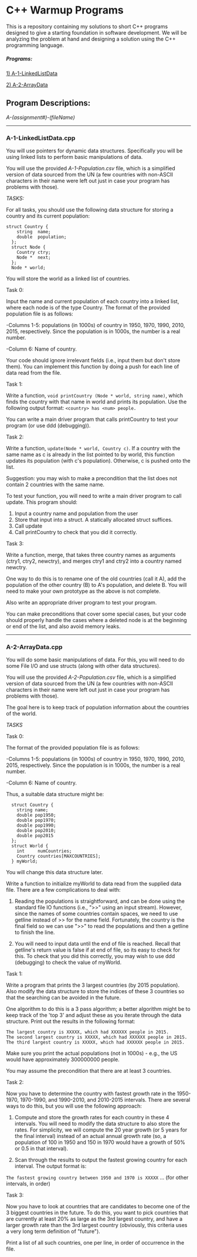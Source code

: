 # C++ Warmup Programs

This is a repository containing my solutions to short C++ programs designed to give a starting foundation in software development. We will be analyzing the problem at hand and designing a solution using the C++ programming language.

##### Programs:

[1) A-1-LinkedListData](#A-1)

[2) A-2-ArrayData](#A-2)

## Program Descriptions:

*A-(assignment#)-(fileName)*


---


<a name="A-1"></a>
### A-1-LinkedListData.cpp

You will use pointers for dynamic data structures. Specifically you will be using linked lists to perform basic manipulations of data.

You will use the provided *A-1-Population.csv* file, which is a simplified version of data sourced from the UN (a few countries with non-ASCII characters in their name were left out just in case your program has problems with those).

*TASKS:*

For all tasks, you should use the following data structure for storing a country and its current population:

    struct Country {
        string  name;
        double  population;
      };
      struct Node {
        Country ctry;
        Node *  next;
      };
      Node * world;

You will store the world as a linked list of countries.

Task 0:

Input the name and current population of each country into a linked list, where each node is of the type Country. The format of the provided population file is as follows:

-Columns 1-5: populations (in 1000s) of country in 1950, 1970, 1990, 2010, 2015, respectively. Since the population is in 1000s, the number is a real number.

-Column 6: Name of country.

Your code should ignore irrelevant fields (i.e., input them but don't store them).
You can implement this function by doing a push for each line of data read from the file.

Task 1:

Write a function, ````void printCountry (Node * world, string name)````, which finds the country with that name in world and prints its population. Use the following output format:
````<country> has <num> people.````

You can write a main driver program that calls printCountry to test your program (or use ddd (debugging)).

Task 2:

Write a function, ````update(Node * world, Country c)````. If a country with the same name as c is already in the list pointed to by world, this function updates its population (with c's population). Otherwise, c is pushed onto the list.

Suggestion: you may wish to make a precondition that the list does not contain 2 countries with the same name.

To test your function, you will need to write a main driver program to call update. This program should:
1.	Input a country name and population from the user
2.	Store that input into a struct. A statically allocated struct suffices.
3.	Call update
4.	Call printCountry to check that you did it correctly.

Task 3:

Write a function, merge, that takes three country names as arguments (ctry1, ctry2, newctry), and merges ctry1 and ctry2 into a country named newctry.

One way to do this is to rename one of the old countries (call it A), add the population of the other country (B) to A's population, and delete B. You will need to make your own prototype as the above is not complete.

Also write an appropriate driver program to test your program.

You can make preconditions that cover some special cases, but your code should properly handle the cases where a deleted node is at the beginning or end of the list, and also avoid memory leaks.


---


<a name="A-2"></a>
### A-2-ArrayData.cpp

You will do some basic manipulations of data. For this, you will need to do some File I/O and use structs (along with other data structures).

You will use the provided *A-2-Population.csv* file, which is a simplified version of data sourced from the UN (a few countries with non-ASCII characters in their name were left out just in case your program has problems with those).

The goal here is to keep track of population information about the countries of the world.

*TASKS*

Task 0:

The format of the provided population file is as follows:

-Columns 1-5: populations (in 1000s) of country in 1950, 1970, 1990, 2010, 2015, respectively. Since the population is in 1000s, the number is a real number.

-Column 6: Name of country.

Thus, a suitable data structure might be:

      struct Country {
        string name;
        double pop1950;
        double pop1970;
        double pop1990;
        double pop2010;
        double pop2015
      };
      struct World {
        int     numCountries;
        Country countries[MAXCOUNTRIES];
      } myWorld;

You will change this data structure later.

Write a function to initialize myWorld to data read from the supplied data file. There are a few complications to deal with:

1. Reading the populations is straightforward, and can be done using the standard file IO functions (i.e., ">>" using an input stream). However, since the names of some countries contain spaces, we need to use getline instead of >> for the name field. Fortunately, the country is the final field so we can use ">>" to read the populations and then a getline to finish the line.

2. You will need to input data until the end of file is reached. Recall that getline's return value is false if at end of file, so its easy to check for this.
To check that you did this correctly, you may wish to use ddd (debugging) to check the value of myWorld.

Task 1:

Write a program that prints the 3 largest countries (by 2015 population). Also modify the data structure to store the indices of these 3 countries so that the searching can be avoided in the future.

One algorithm to do this is a 3 pass algorithm; a better algorithm might be to keep track of the 'top 3' and adjust these as you iterate through the data structure. Print out the results in the following format:

    The largest country is XXXXX, which had XXXXXX people in 2015.
    The second largest country is XXXXX, which had XXXXXX people in 2015.
    The third largest country is XXXXX, which had XXXXXX people in 2015.

Make sure you print the actual populations (not in 1000s) - e.g., the US would have approximately 300000000 people.

You may assume the precondition that there are at least 3 countries.

Task 2:

Now you have to determine the country with fastest growth rate in the 1950-1970, 1970-1990, and 1990-2010, and 2010-2015 intervals. There are several ways to do this, but you will use the following approach:

1.	Compute and store the growth rates for each country in these 4 intervals. You will need to modify the data structure to also store the rates. For simplicity, we will compute the 20 year growth (or 5 years for the final interval) instead of an actual annual growth rate (so, a population of 100 in 1950 and 150 in 1970 would have a growth of 50% or 0.5 in that interval).

2.	Scan through the results to output the fastest growing country for each interval. The output format is:

 ````The fastest growing country between 1950 and 1970 is XXXXX````
... (for other intervals, in order)

Task 3:

Now you have to look at countries that are candidates to become one of the 3 biggest countries in the future. To do this, you want to pick countries that are currently at least 20% as large as the 3rd largest country, and have a larger growth rate than the 3rd largest country (obviously, this criteria uses a very long term definition of "future").

Print a list of all such countries, one per line, in order of occurrence in the file.